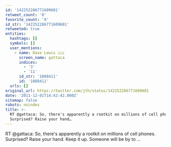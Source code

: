 ```yaml
---
id: '142252286771609601'
retweet_count: '0'
favorite_count: '0'
id_str: '142252286771609601'
retweeted: true
entities:
  hashtags: []
  symbols: []
  user_mentions:
    - name: Dave Lewis 🇺🇦
      screen_name: gattaca
      indices:
        - '3'
        - '11'
      id_str: '1088411'
      id: '1088411'
  urls: []
original_url: https://twitter.com/jth/status/142252286771609601
date: '2011-12-01T14:42:42.000Z'
sitemap: false
robots: noindex
title: >-
  RT @gattaca: So, there's apparently a rootkit on millions of cell phones.
  Surprised? Raise your hand…
---
```


RT @gattaca: So, there's apparently a rootkit on millions of cell phones. Surprised? Raise your hand. Keep it up. Someone will be by to  ...